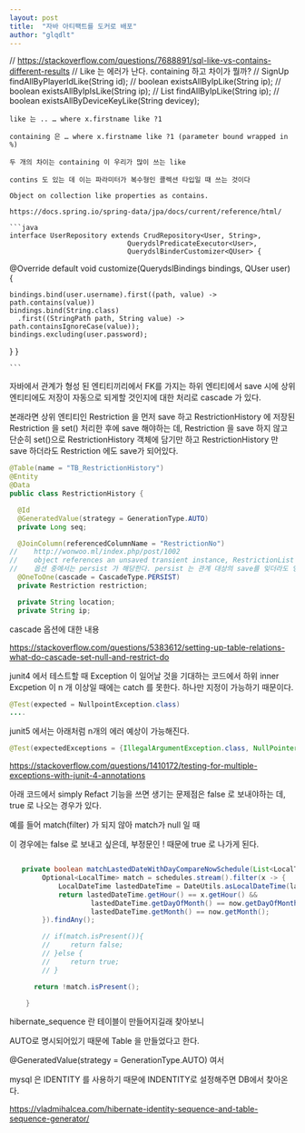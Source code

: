 ```yaml
---
layout: post
title:  "자바 아티팩트를 도커로 배포"
author: "glqdlt"
---
```



//    https://stackoverflow.com/questions/7688891/sql-like-vs-contains-different-results
//    Like 는 에러가 난다. containing 하고 차이가 뭘까?
//    SignUp findAllByPlayerIdLike(String id);
//    boolean existsAllByIpLike(String ip);
//    boolean existsAllByIpIsLike(String ip);
//    List<SignUp> findAllByIpLike(String ip);
//    boolean existsAllByDeviceKeyLike(String devicey);


    like 는 .. … where x.firstname like ?1

    containing 은 … where x.firstname like ?1 (parameter bound wrapped in %)

	두 개의 차이는 containing 이 우리가 많이 쓰는 like

	contins 도 있는 데 이는 파라미터가 복수형인 콜렉션 타입일 때 쓰는 것이다

	Object on collection like properties as contains.

	https://docs.spring.io/spring-data/jpa/docs/current/reference/html/

	```java
	interface UserRepository extends CrudRepository<User, String>,
                                 QuerydslPredicateExecutor<User>,                
                                 QuerydslBinderCustomizer<QUser> {               

  @Override
  default void customize(QuerydslBindings bindings, QUser user) {

    bindings.bind(user.username).first((path, value) -> path.contains(value))    
    bindings.bind(String.class)
      .first((StringPath path, String value) -> path.containsIgnoreCase(value)); 
    bindings.excluding(user.password);                                           
  }
}

	```


자바에서 관계가 형성 된 엔티티끼리에서 FK를 가지는 하위 엔티티에서 save 시에 상위 엔티티에도 저장이 자동으로 되게할 것인지에 대한 처리로 cascade 가 있다.

본래라면 상위 엔티티인 Restriction 을 먼저 save 하고 RestrictionHistory 에 저장된 Restriction 을 set() 처리한 후에 save 해야하는 데, Restriction 을 save 하지 않고 단순히 set()으로 RestrictionHistory 객체에 담기만 하고 RestrictionHistory 만 save 하더라도 Restriction 에도 save가 되어있다.

  ```java
@Table(name = "TB_RestrictionHistory")
@Entity
@Data
public class RestrictionHistory {

    @Id
    @GeneratedValue(strategy = GenerationType.AUTO)
    private Long seq;

    @JoinColumn(referencedColumnName = "RestrictionNo")
//    http://wonwoo.ml/index.php/post/1002
//    object references an unsaved transient instance, RestrictionList 가 save 되기 전에 이를 호출하면 에러가 나기 때문에 cascade 옵션을 준다.
//    옵션 중에서는 persist 가 해당한다. persist 는 관계 대상의 save를 잊더라도 영속성이 전이되게 해준다. ALL로 해도 동작은 하지만 의 경우 다른 의미를 가짐으로 persist 한다.
    @OneToOne(cascade = CascadeType.PERSIST)
    private Restriction restriction;

    private String location;
    private String ip;

  ```



cascade 옵션에 대한 내용

https://stackoverflow.com/questions/5383612/setting-up-table-relations-what-do-cascade-set-null-and-restrict-do




junit4 에서 테스트할 때 Exception 이 일어날 것을 기대하는 코드에서 하위 inner Excpetion 이 n 개 이상일 때에는 catch 를 못한다. 하나만 지정이 가능하기 때문이다.

```java
@Test(expected = NullpointException.class)
....


```

junit5 에서는 아래처럼 n개의 에러 예상이 가능해진다.
```java
@Test(expectedExceptions = {IllegalArgumentException.class, NullPointerException.class})
```

https://stackoverflow.com/questions/1410172/testing-for-multiple-exceptions-with-junit-4-annotations


아래 코드에서 simply Refact 기능을 쓰면 생기는 문제점은 false 로 보내야하는 데, true 로 나오는 경우가 있다.

예를 들어 match(filter) 가 되지 않아 match가 null 일 때

이 경우에는 false 로 보내고 싶은데, 부정문인 ! 때문에 true 로 나가게 된다.

```java

   private boolean matchLastedDateWithDayCompareNowSchedule(List<LocalTime> schedules, LocalDateTime now, Date lastedUpdated) {
        Optional<LocalTime> match = schedules.stream().filter(x -> {
            LocalDateTime lastedDateTime = DateUtils.asLocalDateTime(lastedUpdated);
            return lastedDateTime.getHour() == x.getHour() &&
                    lastedDateTime.getDayOfMonth() == now.getDayOfMonth() &&
                    lastedDateTime.getMonth() == now.getMonth();
        }).findAny();

        // if(match.isPresent()){
        //     return false;
        // }else {
        //     return true;
        // }

      return !match.isPresent();

    }

```


hibernate_sequence 란 테이블이 만들어지길래 찾아보니

AUTO로 명시되어있기 때문에 Table 을 만들었다고 한다.

  @GeneratedValue(strategy = GenerationType.AUTO) 
  여서 

  mysql 은 IDENTITY 를 사용하기 때문에 INDENTITY로 설정해주면 DB에서 찾아온다.

  https://vladmihalcea.com/hibernate-identity-sequence-and-table-sequence-generator/


